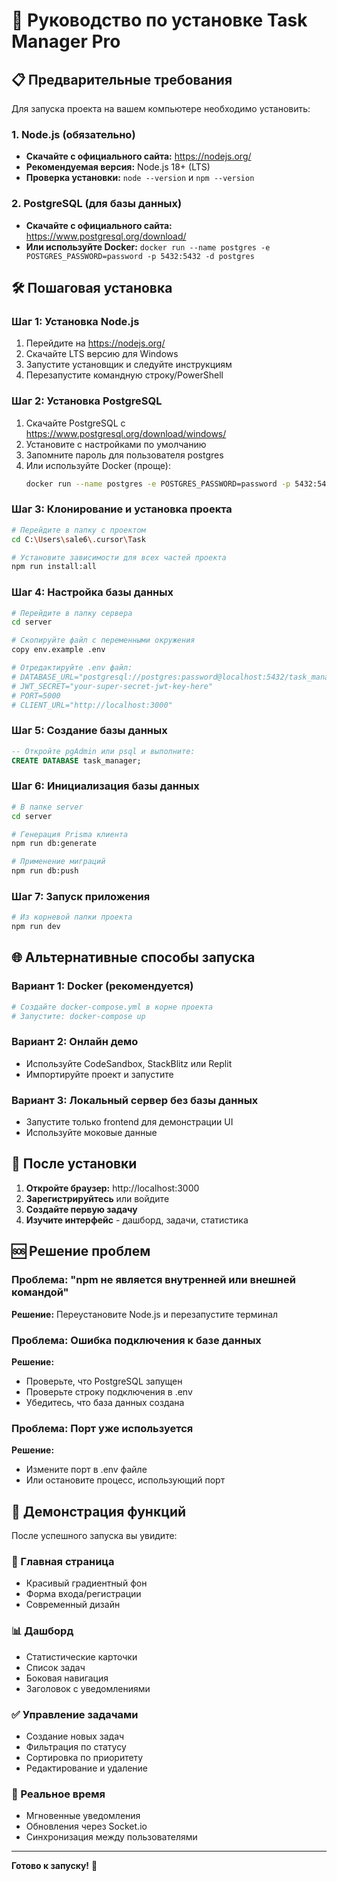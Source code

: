 # 🚀 Руководство по установке Task Manager Pro

## 📋 Предварительные требования

Для запуска проекта на вашем компьютере необходимо установить:

### 1. Node.js (обязательно)
- **Скачайте с официального сайта:** https://nodejs.org/
- **Рекомендуемая версия:** Node.js 18+ (LTS)
- **Проверка установки:** `node --version` и `npm --version`

### 2. PostgreSQL (для базы данных)
- **Скачайте с официального сайта:** https://www.postgresql.org/download/
- **Или используйте Docker:** `docker run --name postgres -e POSTGRES_PASSWORD=password -p 5432:5432 -d postgres`

## 🛠 Пошаговая установка

### Шаг 1: Установка Node.js
1. Перейдите на https://nodejs.org/
2. Скачайте LTS версию для Windows
3. Запустите установщик и следуйте инструкциям
4. Перезапустите командную строку/PowerShell

### Шаг 2: Установка PostgreSQL
1. Скачайте PostgreSQL с https://www.postgresql.org/download/windows/
2. Установите с настройками по умолчанию
3. Запомните пароль для пользователя postgres
4. Или используйте Docker (проще):
   ```bash
   docker run --name postgres -e POSTGRES_PASSWORD=password -p 5432:5432 -d postgres
   ```

### Шаг 3: Клонирование и установка проекта
```bash
# Перейдите в папку с проектом
cd C:\Users\sale6\.cursor\Task

# Установите зависимости для всех частей проекта
npm run install:all
```

### Шаг 4: Настройка базы данных
```bash
# Перейдите в папку сервера
cd server

# Скопируйте файл с переменными окружения
copy env.example .env

# Отредактируйте .env файл:
# DATABASE_URL="postgresql://postgres:password@localhost:5432/task_manager"
# JWT_SECRET="your-super-secret-jwt-key-here"
# PORT=5000
# CLIENT_URL="http://localhost:3000"
```

### Шаг 5: Создание базы данных
```sql
-- Откройте pgAdmin или psql и выполните:
CREATE DATABASE task_manager;
```

### Шаг 6: Инициализация базы данных
```bash
# В папке server
cd server

# Генерация Prisma клиента
npm run db:generate

# Применение миграций
npm run db:push
```

### Шаг 7: Запуск приложения
```bash
# Из корневой папки проекта
npm run dev
```

## 🌐 Альтернативные способы запуска

### Вариант 1: Docker (рекомендуется)
```bash
# Создайте docker-compose.yml в корне проекта
# Запустите: docker-compose up
```

### Вариант 2: Онлайн демо
- Используйте CodeSandbox, StackBlitz или Replit
- Импортируйте проект и запустите

### Вариант 3: Локальный сервер без базы данных
- Запустите только frontend для демонстрации UI
- Используйте моковые данные

## 🎯 После установки

1. **Откройте браузер:** http://localhost:3000
2. **Зарегистрируйтесь** или войдите
3. **Создайте первую задачу**
4. **Изучите интерфейс** - дашборд, задачи, статистика

## 🆘 Решение проблем

### Проблема: "npm не является внутренней или внешней командой"
**Решение:** Переустановите Node.js и перезапустите терминал

### Проблема: Ошибка подключения к базе данных
**Решение:** 
- Проверьте, что PostgreSQL запущен
- Проверьте строку подключения в .env
- Убедитесь, что база данных создана

### Проблема: Порт уже используется
**Решение:**
- Измените порт в .env файле
- Или остановите процесс, использующий порт

## 📱 Демонстрация функций

После успешного запуска вы увидите:

### 🎨 Главная страница
- Красивый градиентный фон
- Форма входа/регистрации
- Современный дизайн

### 📊 Дашборд
- Статистические карточки
- Список задач
- Боковая навигация
- Заголовок с уведомлениями

### ✅ Управление задачами
- Создание новых задач
- Фильтрация по статусу
- Сортировка по приоритету
- Редактирование и удаление

### 🔔 Реальное время
- Мгновенные уведомления
- Обновления через Socket.io
- Синхронизация между пользователями

---

**Готово к запуску!** 🚀
